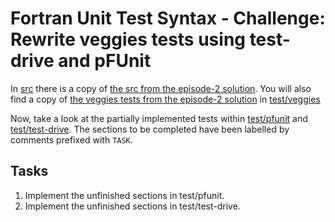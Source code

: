 # Fortran Unit Test Syntax - Challenge: Rewrite veggies tests using test-drive and pFUnit

In [src](./src/) there is a copy of [the src from the episode-2 solution](../../2-intro-to-fortran-unit-tests/solution/src/).
You will also find a copy of [the veggies tests from the episode-2 solution](../../2-intro-to-fortran-unit-tests/solution/test/)
in [test/veggies](./test/veggies/)

Now, take a look at the partially implemented tests within [test/pfunit](./test/pfunit/) and [test/test-drive](./test/test-drive/).
The sections to be completed have been labelled by comments prefixed with `TASK`.

## Tasks

1. Implement the unfinished sections in test/pfunit.
2. Implement the unfinished sections in test/test-drive.
